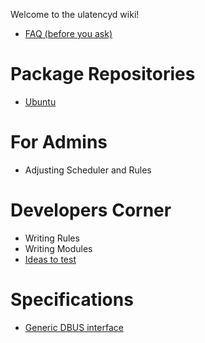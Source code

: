 Welcome to the ulatencyd wiki!

* [FAQ (before you ask)](wiki/Faq)

# Package Repositories
* [Ubuntu](https://launchpad.net/~poelzi/+archive/ulatencyd-stable)


# For Admins
* Adjusting Scheduler and Rules

# Developers Corner
* Writing Rules
* Writing Modules
* [Ideas to test](wiki/Ideas-to-test)

# Specifications
* [Generic DBUS interface](wiki/specs/dbus)